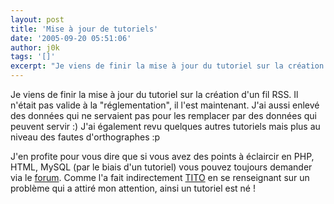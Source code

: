```yaml
---
layout: post
title: 'Mise à jour de tutoriels'
date: '2005-09-20 05:51:06'
author: j0k
tags: '[]'
excerpt: "Je viens de finir la mise à jour du tutoriel sur la création d'un fil RSS. Il n'était pas valide à la \"réglementation\", il l'est maintenant. J'ai aussi enlevé des données qui ne servaient pas pour les remplacer par des données qui peuvent servir :)   J'ai également revu quelques autres tutoriels mais plus au niveau des fautes d'orthographes :p  \n  \nJ'en      …"
---
```


Je viens de finir la mise à jour du tutoriel sur la création d'un fil RSS. Il n'était pas valide à la "réglementation", il l'est maintenant. J'ai aussi enlevé des données qui ne servaient pas pour les remplacer par des données qui peuvent servir :)   J'ai également revu quelques autres tutoriels mais plus au niveau des fautes d'orthographes :p

J'en profite pour vous dire que si vous avez des points à éclaircir en PHP, HTML, MySQL (par le biais d'un tutoriel) vous pouvez toujours demander via le [forum](http://www.j0k3r.net/forum/). Comme l'a fait indirectement [TITO](http://www.j0k3r.net/forum/system-automatique-639.htm) en se renseignant sur un problème qui a attiré mon attention, ainsi un tutoriel est né !
